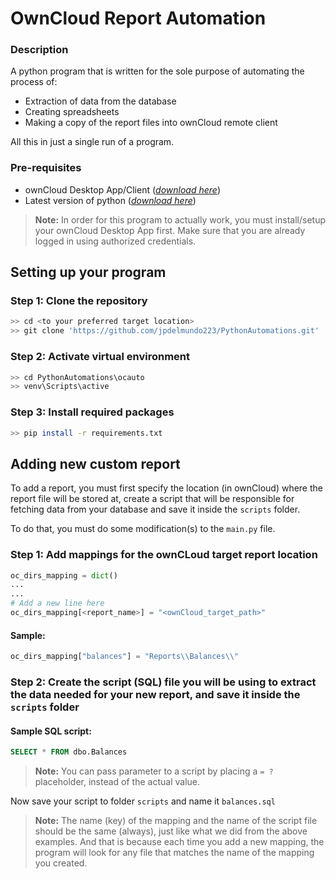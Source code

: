 # OwnCloud Report Automation

### Description

A python program that is written for the sole purpose of automating the process of:

- Extraction of data from the database
- Creating spreadsheets
- Making a copy of the report files into ownCloud remote client

All this in just a single run of a program.

### Pre-requisites

- ownCloud Desktop App/Client ([_download here_](https://owncloud.com/desktop-app/))
- Latest version of python ([_download here_](https://www.python.org/))

> **Note:** In order for this program to actually work, you must install/setup your ownCloud Desktop App first. Make sure that you are already logged in using authorized credentials.

## Setting up your program

### Step 1: Clone the repository

```bash
>> cd <to your preferred target location>
>> git clone 'https://github.com/jpdelmundo223/PythonAutomations.git'
```

### Step 2: Activate virtual environment

```bash
>> cd PythonAutomations\ocauto
>> venv\Scripts\active
```

### Step 3: Install required packages

```bash
>> pip install -r requirements.txt
```

## Adding new custom report

To add a report, you must first specify the location (in ownCloud) where the report file will be stored at, create a script that will be responsible for fetching data from your database and save it inside the `scripts` folder.

To do that, you must do some modification(s) to the `main.py` file.

### Step 1: Add mappings for the ownCLoud target report location

```python
oc_dirs_mapping = dict()
...
...
# Add a new line here
oc_dirs_mapping[<report_name>] = "<ownCloud_target_path>"
```

#### Sample:

```python
oc_dirs_mapping["balances"] = "Reports\\Balances\\"
```

### Step 2: Create the script (SQL) file you will be using to extract the data needed for your new report, and save it inside the `scripts` folder

#### Sample SQL script:

```sql
SELECT * FROM dbo.Balances
```

> **Note:** You can pass parameter to a script by placing a `= ?` placeholder, instead of the actual value.

Now save your script to folder `scripts` and name it `balances.sql`

> **Note:** The name (key) of the mapping and the name of the script file should be the same (always), just like what we did from the above examples. And that is because each time you add a new mapping, the program will look for any file that matches the name of the mapping you created.
